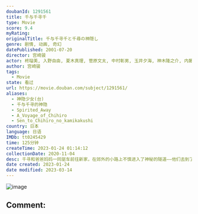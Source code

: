 ```yaml
---
doubanId: 1291561
title: 千与千寻千
type: Movie
score: 9.4
myRating: 
originalTitle: 千与千寻千と千尋の神隠し
genre: 剧情, 动画, 奇幻
datePublished: 2001-07-20
director: 宫崎骏
actor: 柊瑠美, 入野自由, 夏木真理, 菅原文太, 中村彰男, 玉井夕海, 神木隆之介, 内藤刚志, 泽口靖子, 我修院达也, 大泉洋, 小林郁夫, 上条恒彦, 小野武彦, 田壮壮, 王琳, 安田显, 户次重幸, 胡立成, 山像香, 斋藤志郎, 脇田茂, 彭昱畅, 井柏然, 周冬雨
author: 宫崎骏
tags:
  - Movie
state: 看过
url: https://movie.douban.com/subject/1291561/
aliases:
  - 神隐少女(台)
  - 千与千寻的神隐
  - Spirited_Away
  - A_Voyage_of_Chihiro
  - Sen_to_Chihiro_no_kamikakushi
country: 日本
language: 日语
IMDb: tt0245429
time: 125分钟
createTime: 2023-01-24 01:14:12
collectionDate: 2020-11-04
desc: 千寻和爸爸妈妈一同驱车前往新家，在郊外的小路上不慎进入了神秘的隧道——他们去到了另外一个诡异世界—一个中世纪的小镇。远处飘来食物的香味，爸爸妈妈大快朵颐，孰料之后变成了猪！这时小镇上渐渐来了许多样子古...
date created: 2023-01-24
date modified: 2023-03-14
---
```


![image](p2557573348.jpg)

Comment:
---
